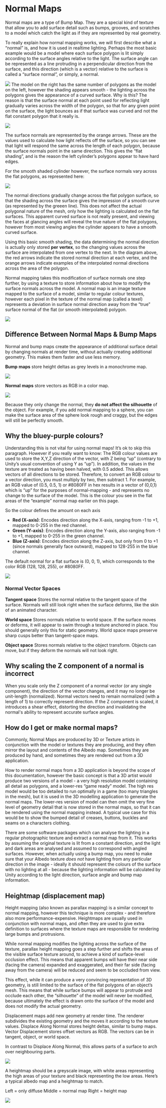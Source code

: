# Normal Maps

Normal maps are a type of Bump Map. They are a special kind of texture that allow you to add surface detail such as bumps, grooves, and scratches to a model which catch the light as if they are represented by real geometry.

To really explain how normal mapping works, we will first describe what a “normal” is, and how it is used in realtime lighting. Perhaps the most basic example would be a model where each surface polygon is lit simply according to the surface angles relative to the light. The surface angle can be represented as a line protruding in a perpendicular direction from the surface, and this direction (which is a vector) relative to the surface is called a “surface normal”, or simply, a normal.

![](./_img/normal_maps/tubes_shaded.png)
The model on the right has the same number of polygons as the model on the left, however the shading appears smooth - the lighting across the polygons gives the appearance of a curved surface. Why is this? The reason is that the surface normal at each point used for reflecting light gradually varies across the width of the polygon, so that for any given point on the surface, the light bounces as if that surface was curved and not the flat constant polygon that it really is.

![](./_img/normal_maps/primitive_no_normals.png)

The surface normals are represented by the orange arrows. These are the values used to calculate how light reflects off the surface, so you can see that light will respond the same across the length of each polygon, because the surface normals point in the same direction. This gives the “flat shading”, and is the reason the left cylinder’s polygons appear to have hard edges.

For the smooth shaded cylinder however, the surface normals vary across the flat polygons, as represented here:

![](./_img/normal_maps/primitive_smooth_normal.png)

The normal directions gradually change across the flat polygon surface, so that the shading across the surface gives the impression of a smooth curve (as represented by the greeen line). This does not affect the actual polygonal nature of the mesh, only how the lighting is calculated on the flat surfaces. This apparent curved surface is not really present, and viewing the faces at glancing angles will reveal the true nature of the flat polygons, however from most viewing angles the cylinder appears to have a smooth curved surface.

Using this basic smooth shading, the data determining the normal direction is actually only stored **per** **vertex**, so the changing values across the surface are interpolated from one vertex to the next. In the diagram above, the red arrows indicate the stored normal direction at each vertex, and the orange arrows indicate examples of the interpolated normal directions across the area of the polygon.

Normal mapping takes this modification of surface normals one step further, by using a texture to store information about how to modify the surface normals across the model. A normal map is an image texture mapped to the surface of a model, similar to regular colour textures, however each pixel in the texture of the normal map (called a texel) represents a deviation in surface normal direction away from the “true” surface normal of the flat (or smooth interpolated) polygon.

![](./_img/normal_maps/primitive_with_normal.png)

## Difference Between Normal Maps & Bump Maps

Normal and bump maps create the appearance of additional surface detail by changing normals at render time, without actually creating additional geometry. This makes them faster and use less memory.

**Bump** **maps** store height deltas as grey levels in a monochrome map.

![](./_img/normal_maps/bump_mapping.png)

**Normal** **maps** store vectors as RGB in a color map.

![](./_img/normal_maps/normal_mapping.png)

Because they only change the normal, they **do not affect the silhouette** of the object. For example, if you add normal mapping to a sphere, you can make the surface area of the sphere look rough and craggy, but the edges will still be perfectly smooth.

## Why the bluey-purple colours?

Understanding this is not vital for using normal maps! It’s ok to skip this paragraph. However if you really want to know: The RGB colour values are used to store the X,Y,Z direction of the vector, with Z being “up” (contrary to Unity’s usual convention of using Y as “up”). In addition, the values in the texture are treated as having been halved, with 0.5 added. This allows vectors of all directions to be stored. Therefore, to convert an RGB colour to a vector direction, you must multiply by two, then subtract 1. For example, an RGB value of (0.5, 0.5, 1) or #8080FF in hex results in a vector of (0,0,1) which is “up” for the purposes of normal-mapping - and represents no change to the surface of the model. This is the colour you see in the flat areas of the “example” normal map earlier on this page.

So the colour defines the amount on each axis

- **Red (X-axis)**: Encodes direction along the X-axis, ranging from -1 to +1, mapped to 0-255 in the red channel.
- **Green (Y-axis)**: Encodes direction along the Y-axis, also ranging from -1 to +1, mapped to 0-255 in the green channel.
- **Blue (Z-axis)**: Encodes direction along the Z-axis, but only from 0 to +1 (since normals generally face outward), mapped to 128-255 in the blue channel.

The default normal for a flat surface is (0, 0, 1), which corresponds to the color RGB (128, 128, 255), or #8080FF.

![](./_img/normal_maps/normal_color.png)

### Normal Vector Spaces

**Tangent space**
Stores the normal relative to the tangent space of the surface. Normals will still look right when the surface deforms, like the skin of an  animated character.

**World space**
Stores normals relative to world space. If the surface moves or deforms, it will appear to swim through a texture anchored in place. You should generally only this for static geometry. World space maps preserve sharp cusps better than tangent-space maps.

**Object space**
Stores normals relative to the object transform. Objects can move, but if they deform the normals will not look right.

## Why scaling the Z component of a normal is incorrect

When you scale only the Z component of a normal vector (or any single component), the direction of the vector changes, and it may no longer be unit-length (normalized). Normal vectors need to remain normalized (with a length of 1) to correctly represent direction. If the Z component is scaled, it introduces a shear effect, distorting the direction and invalidating the normal's ability to represent accurate surface angles.

## How do I get or make normal maps?

Commonly, Normal Maps are produced by 3D or Texture artists in conjunction with the model or textures they are producing, and they often mirror the layout and contents of the Albedo map. Sometimes they are produced by hand, and sometimes they are rendered out from a 3D application.

How to render normal maps from a 3D application is beyond the scope of this documentation, however the basic concept is that a 3D artist would produce two versions of a model - a very high resolution model containing all detail as polygons, and a lower-res “game ready” model. The high res model would be too detailed to run optimally in a game (too many triangles in the mesh), but it is used in the 3D modelling application to generate the normal maps. The lower-res version of model can then omit the very fine level of geometry detail that is now stored in the normal maps, so that it can be rendered using the normal mapping instead. A typical use case for this would be to show the bumped detail of creases, buttons, buckles and seams on a characters clothing.

There are some software packages which can analyse the lighting in a regular photographic texture and extract a normal map from it. This works by assuming the original texture is lit from a constant direction, and the light and dark areas are analysed and assumed to correspond with angled surfaces. However, when actually using a bump map, you need to make sure that your Albedo texture _does not_ have lighting from any particular direction in the image - ideally it should represent the colours of the surface with no lighting at all - because the lighting information will be calculated by Unity according to the light direction, surface angle and bump map information.

## Heightmap (displacement map)

Height mapping (also known as parallax mapping) is a similar concept to normal mapping, however this technique is more complex - and therefore also more performance-expensive. Heightmaps are usually used in conjunction with normal maps, and often they are used to give extra definition to surfaces where the texture maps are responsible for rendering large bumps and protrusions.

While normal mapping modifies the lighting across the surface of the texture, parallax height mapping goes a step further and shifts the areas of the visible surface texture around, to achieve a kind of surface-level occlusion effect. This means that apparent bumps will have their near side (facing the camera) expanded and exaggerated, and their far side (facing away from the camera) will be reduced and seem to be occluded from view.

This effect, while it can produce a very convincing representation of 3D geometry, is still limited to the surface of the flat polygons of an object’s mesh. This means that while surface bumps will appear to protrude and occlude each other, the “silhouette” of the model will never be modified, because ultimately the effect is drawn onto the surface of the model and does not modify the actual geometry.

Displacement maps add new geometry at render time. The renderer subdivides the existing geometry and the moves it according to the texture values. Displace Along Normal stores height deltas, similar to bump maps. Vector Displacement stores offset vectors as RGB. The vectors can be in tangent, object, or world space. 

In contrast to Displace Along Normal, this allows parts of a surface to arch over neighbouring parts.

![](./_img/normal_maps/displacement_mapping.png)

A heightmap should be a greyscale image, with white areas representing the high areas of your texture and black representing the low areas. Here’s a typical albedo map and a heightmap to match.

Left = only diffuse
Middle = normal map
Right = height map

![](./_img/normal_maps/diffuse_normal_displacement.png)